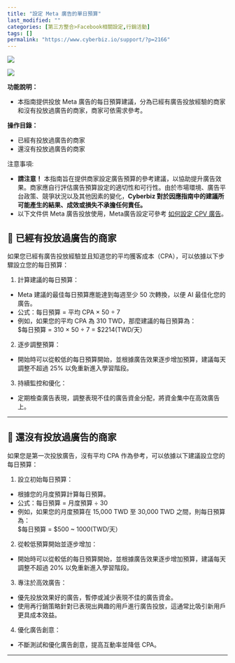 ```yaml
---
title: "設定 Meta 廣告的單日預算"
last_modified: ""
categories: [第三方整合>Facebook相關設定,行銷活動]
tags: []
permalink: "https://www.cyberbiz.io/support/?p=2166"
---
```


![](https://www.cyberbiz.io/support/wp-content/uploads/適用站別.png)

[![](https://www.cyberbiz.io/support/wp-content/uploads/台灣站.png)](https://www.cyberbiz.io/support/?page_id=2490)

**功能說明：**  

* 本指南提供投放 Meta 廣告的每日預算建議，分為已經有廣告投放經驗的商家和沒有投放過廣告的商家，商家可依需求參考。

**操作目錄：**

* 已經有投放過廣告的商家
* 還沒有投放過廣告的商家

注意事項:  

* **請注意！** 本指南旨在提供商家設定廣告預算的參考建議，以協助提升廣告效果。商家應自行評估廣告預算設定的適切性和可行性。由於市場環境、廣告平台政策、競爭狀況以及其他因素的變化，**Cyberbiz 對於因應指南中的建議所可能產生的結果、成效或損失不承擔任何責任。**
* 以下文件供 Meta 廣告投放使用，Meta廣告設定可參考 [如何設定 CPV 廣告](https://www.cyberbiz.io/support/?p=6843)。

## 📌 已經有投放過廣告的商家  


如果您已經有廣告投放經驗並且知道您的平均獲客成本（CPA），可以依據以下步驟設立您的每日預算：  


1. 計算建議的每日預算： 
* Meta 建議的最佳每日預算應能達到每週至少 50 次轉換，以便 AI 最佳化您的廣告。
* 公式：每日預算 = 平均 CPA × 50 ÷ 7
* 例如，如果您的平均 CPA 為 310 TWD，那麼建議的每日預算為：  
$每日預算 = 310 × 50 ÷ 7 = $2214(TWD/天）



2. 逐步調整預算： 
* 開始時可以從較低的每日預算開始，並根據廣告效果逐步增加預算，建議每天調整不超過 25% 以免重新進入學習階段。


3. 持續監控和優化： 
* 定期檢查廣告表現，調整表現不佳的廣告資金分配，將資金集中在高效廣告上。


* * *

## 📌 還沒有投放過廣告的商家  


如果您是第一次投放廣告，沒有平均 CPA 作為參考，可以依據以下建議設立您的每日預算：  


1. 設立初始每日預算： 
* 根據您的月度預算計算每日預算。
* 公式：每日預算 = 月度預算 ÷ 30
* 例如，如果您的月度預算在 15,000 TWD 至 30,000 TWD 之間，則每日預算為：  
$每日預算 = $500 ~ 1000(TWD/天）



2. 從較低預算開始並逐步增加： 
* 開始時可以從較低的每日預算開始，並根據廣告效果逐步增加預算，建議每天調整不超過 20% 以免重新進入學習階段。


3. 專注於高效廣告： 
* 優先投放效果好的廣告，暫停或減少表現不佳的廣告資金。
* 使用再行銷策略針對已表現出興趣的用戶進行廣告投放，這通常比吸引新用戶更具成本效益。


4. 優化廣告創意： 
* 不斷測試和優化廣告創意，提高互動率並降低 CPA。

* * *


